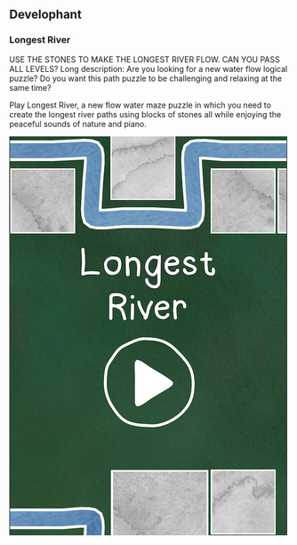 ## Develophant
### Longest River
USE THE STONES TO MAKE THE LONGEST RIVER FLOW. CAN YOU PASS ALL LEVELS?
Long description:
Are you looking for a new water flow logical puzzle? 
Do you want this path puzzle to be challenging and relaxing at the same time?

Play Longest River, a new flow water maze puzzle in which you need to create the longest river paths using blocks of stones all while enjoying the peaceful sounds of nature and piano. 

![Longest River](longest_river.jpg)
